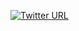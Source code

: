 [![Twitter URL](https://img.shields.io/twitter/url/https/twitter.com/turkay.svg?style=social&label=Follow%20%40turkay)](https://twitter.com/turkay)
